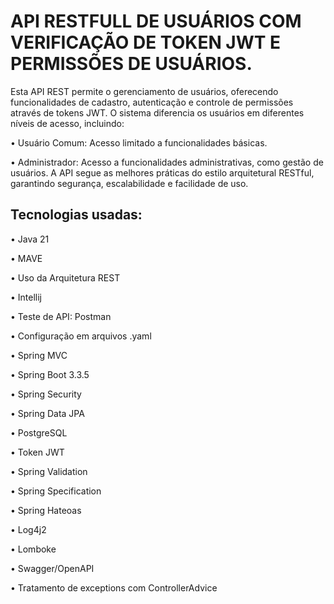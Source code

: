 # API RESTFULL DE USUÁRIOS COM VERIFICAÇÃO DE TOKEN JWT E PERMISSÕES DE USUÁRIOS. 

Esta API REST permite o gerenciamento de usuários, oferecendo funcionalidades de cadastro, autenticação e controle de permissões através de tokens JWT. O sistema diferencia os usuários em diferentes níveis de acesso, incluindo:

•	Usuário Comum: Acesso limitado a funcionalidades básicas.

•	Administrador: Acesso a funcionalidades administrativas, como gestão de usuários.
A API segue as melhores práticas do estilo arquitetural RESTful, garantindo segurança, escalabilidade e facilidade de uso. 

## Tecnologias usadas:
•	Java 21

•	MAVE

•	Uso da Arquitetura REST

•	Intellij

•	Teste de API: Postman

•	Configuração em arquivos .yaml

•	Spring MVC

•	Spring Boot 3.3.5

•	Spring Security

•	Spring Data JPA

•	PostgreSQL

•	Token JWT 

•	Spring Validation

•	Spring Specification

•	Spring Hateoas

•	Log4j2

•	Lomboke

•	Swagger/OpenAPI

•	Tratamento de exceptions com ControllerAdvice
